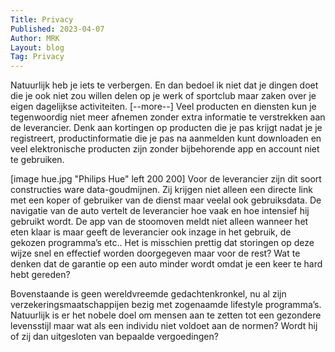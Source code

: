 ```yaml
---
Title: Privacy
Published: 2023-04-07
Author: MRK
Layout: blog
Tag: Privacy
---
```

Natuurlijk heb je iets te verbergen. En dan bedoel ik niet dat je dingen doet die je ook niet zou willen delen op je werk of sportclub maar zaken over je eigen dagelijkse activiteiten.
[--more--]
Veel producten en diensten kun je tegenwoordig niet meer afnemen zonder extra informatie te verstrekken aan de leverancier. Denk aan kortingen op producten die je pas krijgt nadat je je registreert, productinformatie die je pas na aanmelden kunt downloaden en veel elektronische producten zijn zonder bijbehorende app en account niet te gebruiken.

[image hue.jpg "Philips Hue" left 200 200] Voor de leverancier zijn dit soort constructies ware data-goudmijnen. Zij krijgen niet alleen een directe link met een koper of gebruiker van de dienst maar veelal ook gebruiksdata. De navigatie van de auto vertelt de leverancier hoe vaak en hoe intensief hij gebruikt wordt. De app van de stoomoven meldt niet alleen wanneer het eten klaar is maar geeft de leverancier ook inzage in het gebruik, de gekozen programma’s etc.. Het is misschien prettig dat storingen op deze wijze snel en effectief worden doorgegeven maar voor de rest? Wat te denken dat de garantie op een auto minder wordt omdat je een keer te hard hebt gereden?

Bovenstaande is geen wereldvreemde gedachtenkronkel, nu al zijn verzekeringsmaatschappijen bezig met zogenaamde lifestyle programma’s. Natuurlijk is er het nobele doel om mensen aan te zetten tot een gezondere levensstijl maar wat als een individu niet voldoet aan de normen? Wordt hij of zij dan uitgesloten van bepaalde vergoedingen?